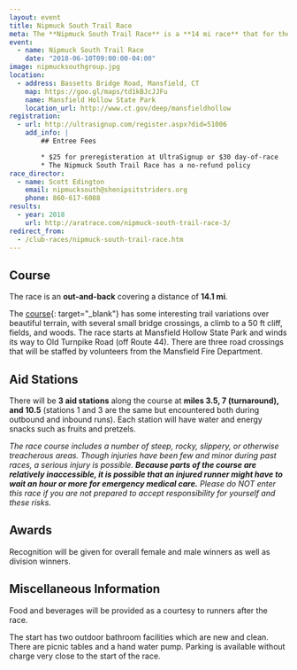 ```yaml
---
layout: event
title: Nipmuck South Trail Race
meta: The **Nipmuck South Trail Race** is a **14 mi race** that for the most part follows the Fenton river.
event: 
  - name: Nipmuck South Trail Race
    date: "2018-06-10T09:00:00-04:00"
image: nipmucksouthgroup.jpg
location: 
  - address: Bassetts Bridge Road, Mansfield, CT
    map: https://goo.gl/maps/td1kBJcJJFu
    name: Mansfield Hollow State Park
    location_url: http://www.ct.gov/deep/mansfieldhollow
registration:
  - url: http://ultrasignup.com/register.aspx?did=51006
    add_info: |
        ## Entree Fees

        * $25 for preregisteration at UltraSignup or $30 day-of-race
        * The Nipmuck South Trail Race has a no-refund policy
race_director: 
  - name: Scott Edington
    email: nipmucksouth@shenipsitstriders.org
    phone: 860-617-6088
results:
  - year: 2018
    url: http://aratrace.com/nipmuck-south-trail-race-3/
redirect_from:
  - /club-races/nipmuck-south-trail-race.htm
---
```


## Course
The race is an **out-and-back** covering a distance of **14.1 mi**.

The [course](http://shenipsitstriders.org/wp-content/uploads/2014/12/nipmuck_south_course.pdf){: target="_blank"} has some interesting trail variations over beautiful terrain, with several small bridge crossings, a climb to a 50 ft cliff, fields, and woods. The race starts at Mansfield Hollow State Park and winds its way to Old Turnpike Road (off Route 44). There are three road crossings that will be staffed by volunteers from the Mansfield Fire Department.

## Aid Stations
There will be **3 aid stations** along the course at **miles 3.5, 7 (turnaround), and 10.5** (stations 1 and 3 are the same but encountered both during outbound and inbound runs). Each station will have water and energy snacks such as fruits and pretzels.

*The race course includes a number of steep, rocky, slippery, or otherwise treacherous areas. Though injuries have been few and minor during past races, a serious injury is possible. **Because parts of the course are relatively inaccessible, it is possible that an injured runner might have to wait an hour or more for emergency medical care.** Please do NOT enter this race if you are not prepared to accept responsibility for yourself and these risks.*

## Awards
Recognition will be given for overall female and male winners as well as division winners.

## Miscellaneous Information
Food and beverages will be provided as a courtesy to runners after the race.

The start has two outdoor bathroom facilities which are new and clean. There are picnic tables and a hand water pump. Parking is available without charge very close to the start of the race.